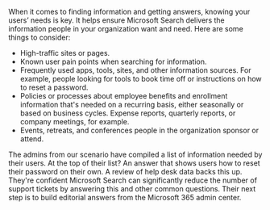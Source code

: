 
When it comes to finding information and getting answers, knowing your users’ needs is key. It helps ensure Microsoft Search delivers the information people in your organization want and need. Here are some things to consider:

- High-traffic sites or pages.
- Known user pain points when searching for information.
- Frequently used apps, tools, sites, and other information sources. For example, people looking for tools to book time off or instructions on how to reset a password.
- Policies or processes about employee benefits and enrollment information that's needed on a recurring basis, either seasonally or based on business cycles. Expense reports, quarterly reports, or company meetings, for example.
- Events, retreats, and conferences people in the organization sponsor or attend.

The admins from our scenario have compiled a list of information needed by their users. At the top of their list? An answer that shows users how to reset their password on their own. A review of help desk data backs this up. They're confident Microsoft Search can significantly reduce the number of support tickets by answering this and other common questions. Their next step is to build editorial answers from the Microsoft 365 admin center.
